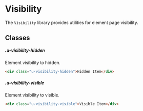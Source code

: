# Visibility

The `Visibility` library provides utilities for element page visibility.

## Classes

##### .u-visibility-hidden

Element visibility to hidden.

```html
<div class="u-visibility-hidden">Hidden Item</div>  
```

##### .u-visibility-visible

Element visibility to visible.

```html
<div class="u-visibility-visible">Visible Item</div>  
```